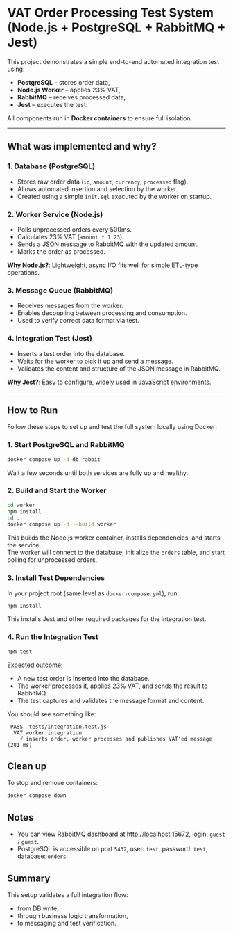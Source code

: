 # VAT Order Processing Test System (Node.js + PostgreSQL + RabbitMQ + Jest)

This project demonstrates a simple end-to-end automated integration test using:

- **PostgreSQL** – stores order data,
- **Node.js Worker** – applies 23% VAT,
- **RabbitMQ** – receives processed data,
- **Jest** – executes the test.

All components run in **Docker containers** to ensure full isolation.

---

## What was implemented and why?

### 1. **Database (PostgreSQL)**

- Stores raw order data (`id`, `amount`, `currency`, `processed` flag).
- Allows automated insertion and selection by the worker.
- Created using a simple `init.sql` executed by the worker on startup.

### 2. **Worker Service (Node.js)**

- Polls unprocessed orders every 500ms.
- Calculates 23% VAT (`amount * 1.23`).
- Sends a JSON message to RabbitMQ with the updated amount.
- Marks the order as processed.

**Why Node.js?**: Lightweight, async I/O fits well for simple ETL-type operations.

### 3. **Message Queue (RabbitMQ)**

- Receives messages from the worker.
- Enables decoupling between processing and consumption.
- Used to verify correct data format via test.

### 4. **Integration Test (Jest)**

- Inserts a test order into the database.
- Waits for the worker to pick it up and send a message.
- Validates the content and structure of the JSON message in RabbitMQ.

**Why Jest?**: Easy to configure, widely used in JavaScript environments.

---

## How to Run

Follow these steps to set up and test the full system locally using Docker:

### 1. Start PostgreSQL and RabbitMQ

```bash
docker compose up -d db rabbit
```

Wait a few seconds until both services are fully up and healthy.

### 2. Build and Start the Worker

```bash
cd worker
npm install  
cd ..
docker compose up -d --build worker
```

This builds the Node.js worker container, installs dependencies, and starts the service.  
The worker will connect to the database, initialize the `orders` table, and start polling for unprocessed orders.

### 3. Install Test Dependencies

In your project root (same level as `docker-compose.yml`), run:

```bash
npm install
```

This installs Jest and other required packages for the integration test.

### 4. Run the Integration Test

```bash
npm test
```

Expected outcome:

- A new test order is inserted into the database.
- The worker processes it, applies 23% VAT, and sends the result to RabbitMQ.
- The test captures and validates the message format and content.

You should see something like:

```
 PASS  tests/integration.test.js
  VAT worker integration
    √ inserts order, worker processes and publishes VAT'ed message (281 ms)     
```

## Clean up

To stop and remove containers:

```bash
docker compose down
```

## Notes

- You can view RabbitMQ dashboard at [http://localhost:15672](http://localhost:15672), login: `guest` / `guest`.
- PostgreSQL is accessible on port `5432`, user: `test`, password: `test`, database: `orders`.

## Summary

This setup validates a full integration flow:

- from DB write,
- through business logic transformation,
- to messaging and test verification.



